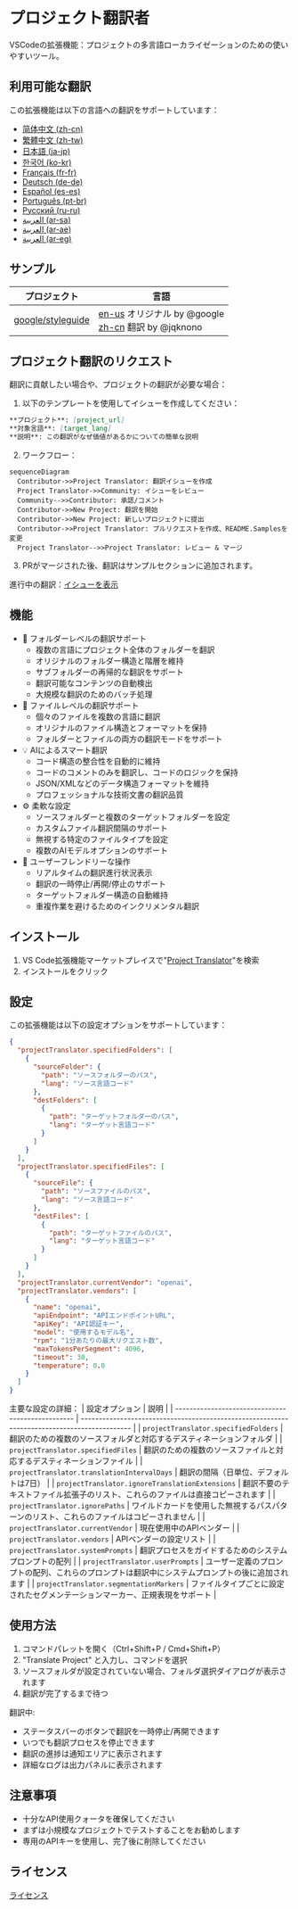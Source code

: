 # プロジェクト翻訳者

VSCodeの拡張機能：プロジェクトの多言語ローカライゼーションのための使いやすいツール。

## 利用可能な翻訳

この拡張機能は以下の言語への翻訳をサポートしています：

- [简体中文 (zh-cn)](./readmes/README.zh-cn.md)
- [繁體中文 (zh-tw)](./readmes/README.zh-tw.md)
- [日本語 (ja-jp)](./readmes/README.ja-jp.md)
- [한국어 (ko-kr)](./readmes/README.ko-kr.md)
- [Français (fr-fr)](./readmes/README.fr-fr.md)
- [Deutsch (de-de)](./readmes/README.de-de.md)
- [Español (es-es)](./readmes/README.es-es.md)
- [Português (pt-br)](./readmes/README.pt-br.md)
- [Русский (ru-ru)](./readmes/README.ru-ru.md)
- [العربية (ar-sa)](./readmes/README.ar-sa.md)
- [العربية (ar-ae)](./readmes/README.ar-ae.md)
- [العربية (ar-eg)](./readmes/README.ar-eg.md)

## サンプル

| プロジェクト                                                   | 言語                                                                                                                                                 |
| --------------------------------------------------------- | --------------------------------------------------------------------------------------------------------------------------------------------------------- |
| [google/styleguide](https://github.com/google/styleguide) | [en-us](https://github.com/google/styleguide) オリジナル by @google<br>[zh-cn](https://github.com/Project-Translation/styleguide-zh-cn) 翻訳 by @jqknono |

## プロジェクト翻訳のリクエスト

翻訳に貢献したい場合や、プロジェクトの翻訳が必要な場合：

1. 以下のテンプレートを使用してイシューを作成してください：

```md
**プロジェクト**: [project_url]
**対象言語**: [target_lang]
**説明**: この翻訳がなぜ価値があるかについての簡単な説明
```

2. ワークフロー：

```mermaid
sequenceDiagram
  Contributor->>Project Translator: 翻訳イシューを作成
  Project Translator->>Community: イシューをレビュー
  Community-->>Contributor: 承認/コメント
  Contributor->>New Project: 翻訳を開始
  Contributor->>New Project: 新しいプロジェクトに提出
  Contributor->>Project Translator: プルリクエストを作成、README.Samplesを変更
  Project Translator-->>Project Translator: レビュー & マージ
```

3. PRがマージされた後、翻訳はサンプルセクションに追加されます。

進行中の翻訳：[イシューを表示](https://github.com/Project-Translation/project_translator/issues)

## 機能
- 📁 フォルダーレベルの翻訳サポート
  - 複数の言語にプロジェクト全体のフォルダーを翻訳
  - オリジナルのフォルダー構造と階層を維持
  - サブフォルダーの再帰的な翻訳をサポート
  - 翻訳可能なコンテンツの自動検出
  - 大規模な翻訳のためのバッチ処理
- 📄 ファイルレベルの翻訳サポート
  - 個々のファイルを複数の言語に翻訳
  - オリジナルのファイル構造とフォーマットを保持
  - フォルダーとファイルの両方の翻訳モードをサポート
- 💡 AIによるスマート翻訳
  - コード構造の整合性を自動的に維持
  - コードのコメントのみを翻訳し、コードのロジックを保持
  - JSON/XMLなどのデータ構造フォーマットを維持
  - プロフェッショナルな技術文書の翻訳品質
- ⚙️ 柔軟な設定
  - ソースフォルダーと複数のターゲットフォルダーを設定
  - カスタムファイル翻訳間隔のサポート
  - 無視する特定のファイルタイプを設定
  - 複数のAIモデルオプションのサポート
- 🚀 ユーザーフレンドリーな操作
  - リアルタイムの翻訳進行状況表示
  - 翻訳の一時停止/再開/停止のサポート
  - ターゲットフォルダー構造の自動維持
  - 重複作業を避けるためのインクリメンタル翻訳

## インストール

1. VS Code拡張機能マーケットプレイスで"[Project Translator](https://marketplace.visualstudio.com/items?itemName=techfetch-dev.project-translator)"を検索
2. インストールをクリック

## 設定

この拡張機能は以下の設定オプションをサポートしています：

```json
{
  "projectTranslator.specifiedFolders": [
    {
      "sourceFolder": {
        "path": "ソースフォルダーのパス",
        "lang": "ソース言語コード"
      },
      "destFolders": [
        {
          "path": "ターゲットフォルダーのパス",
          "lang": "ターゲット言語コード"
        }
      ]
    }
  ],
  "projectTranslator.specifiedFiles": [
    {
      "sourceFile": {
        "path": "ソースファイルのパス",
        "lang": "ソース言語コード"
      },
      "destFiles": [
        {
          "path": "ターゲットファイルのパス",
          "lang": "ターゲット言語コード"
        }
      ]
    }
  ],
  "projectTranslator.currentVendor": "openai",
  "projectTranslator.vendors": [
    {
      "name": "openai",
      "apiEndpoint": "APIエンドポイントURL",
      "apiKey": "API認証キー",
      "model": "使用するモデル名",
      "rpm": "1分あたりの最大リクエスト数",
      "maxTokensPerSegment": 4096,
      "timeout": 30,
      "temperature": 0.0
    }
  ]
}
```

主要な設定の詳細：
| 設定オプション                                    | 説明                                                                                          |
| ------------------------------------------------- | -------------------------------------------------------------------------------------------- |
| `projectTranslator.specifiedFolders`              | 翻訳のための複数のソースフォルダと対応するデスティネーションフォルダ                           |
| `projectTranslator.specifiedFiles`                | 翻訳のための複数のソースファイルと対応するデスティネーションファイル                           |
| `projectTranslator.translationIntervalDays`       | 翻訳の間隔（日単位、デフォルトは7日）                                                          |
| `projectTranslator.ignoreTranslationExtensions`   | 翻訳不要のテキストファイル拡張子のリスト、これらのファイルは直接コピーされます                |
| `projectTranslator.ignorePaths`                   | ワイルドカードを使用した無視するパスパターンのリスト、これらのファイルはコピーされません       |
| `projectTranslator.currentVendor`                 | 現在使用中のAPIベンダー                                                                        |
| `projectTranslator.vendors`                       | APIベンダーの設定リスト                                                                        |
| `projectTranslator.systemPrompts`                 | 翻訳プロセスをガイドするためのシステムプロンプトの配列                                          |
| `projectTranslator.userPrompts`                   | ユーザー定義のプロンプトの配列、これらのプロンプトは翻訳中にシステムプロンプトの後に追加されます |
| `projectTranslator.segmentationMarkers`           | ファイルタイプごとに設定されたセグメンテーションマーカー、正規表現をサポート                    |

## 使用方法

1. コマンドパレットを開く（Ctrl+Shift+P / Cmd+Shift+P）
2. "Translate Project" と入力し、コマンドを選択
3. ソースフォルダが設定されていない場合、フォルダ選択ダイアログが表示されます
4. 翻訳が完了するまで待つ

翻訳中:

- ステータスバーのボタンで翻訳を一時停止/再開できます
- いつでも翻訳プロセスを停止できます
- 翻訳の進捗は通知エリアに表示されます
- 詳細なログは出力パネルに表示されます

## 注意事項

- 十分なAPI使用クォータを確保してください
- まずは小規模なプロジェクトでテストすることをお勧めします
- 専用のAPIキーを使用し、完了後に削除してください

## ライセンス

[ライセンス](LICENSE)